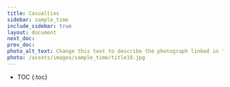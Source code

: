```yaml
---
title: Casualties
sidebar: sample_time
include_sidebar: true
layout: document
next_doc: 
prev_doc: 
photo_alt_text: Change this text to describe the photograph linked in "photo".
photo: /assets/images/sample_time/title19.jpg
---
```


* TOC
{:toc}

